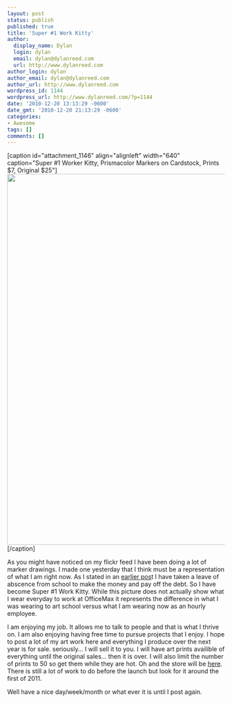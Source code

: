 ```yaml
---
layout: post
status: publish
published: true
title: 'Super #1 Work Kitty'
author:
  display_name: Dylan
  login: dylan
  email: dylan@dylanreed.com
  url: http://www.dylanreed.com
author_login: dylan
author_email: dylan@dylanreed.com
author_url: http://www.dylanreed.com
wordpress_id: 1144
wordpress_url: http://www.dylanreed.com/?p=1144
date: '2010-12-20 13:13:29 -0600'
date_gmt: '2010-12-20 21:13:29 -0600'
categories:
- Awesome
tags: []
comments: []
---
```

<p>[caption id="attachment_1146" align="alignleft" width="640" caption="Super #1 Worker Kitty, Prismacolor Markers on Cardstock, Prints $7, Original $25"]<a href="http://www.dylanreed.com/wp-content/uploads/2010/12/Super-number-one-work-kitty.jpg"><img class="size-full wp-image-1146" title="Super number one work kitty" src="http://www.dylanreed.com/wp-content/uploads/2010/12/Super-number-one-work-kitty.jpg" alt="" width="640" height="857" /></a>[/caption]</p>
<p>As you might have noticed on my flickr feed I have been doing a lot of marker drawings. I made one yesterday that I think must be a representation of what I am right now. As I stated in an <a href="http://www.dylanreed.com/2010/11/09/at-times-i-wish-i-had-a-teleporter/">earlier pos</a>t I have taken a leave of abscence from school to make the money and pay off the debt. So I have become Super #1 Work Kitty. While this picture does not actually show what I wear everyday to work at OfficeMax it represents the difference in what I was wearing to art school versus what I am wearing now as an hourly employee.</p>
<p>I am enjoying my job. It allows me to talk to people and that is what I thrive on. I am also enjoying having free time to pursue projects that I enjoy. I hope to post a lot of my art work here and everything I produce over the next year is for sale. seriously... I will sell it to you. I will have art prints availible of everything until the original sales... then it is over. I will also limit the number of prints to 50 so get them while they are hot. Oh and the store will be <a href="http://imadeit.myshopify.com">here</a>. There is still a lot of work to do before the launch but look for it around the first of 2011.</p>
<p>Well have a nice day/week/month or what ever it is until I post again.</p>
